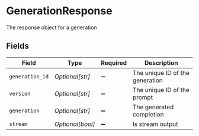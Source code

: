 # GenerationResponse

The response object for a generation


## Fields

| Field                           | Type                            | Required                        | Description                     |
| ------------------------------- | ------------------------------- | ------------------------------- | ------------------------------- |
| `generation_id`                 | *Optional[str]*                 | :heavy_minus_sign:              | The unique ID of the generation |
| `version`                       | *Optional[str]*                 | :heavy_minus_sign:              | The unique ID of the prompt     |
| `generation`                    | *Optional[str]*                 | :heavy_minus_sign:              | The generated completion        |
| `stream`                        | *Optional[bool]*                | :heavy_minus_sign:              | Is stream output                |
